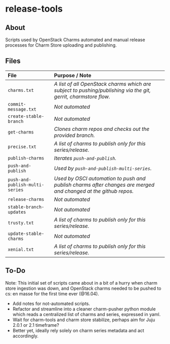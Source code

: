 # release-tools

## About
Scripts used by OpenStack Charms automated and manual release processes for Charm Store uploading and publishing.

## Files
File | Purpose / Note
:--- | :---
```charms.txt``` | *A list of all OpenStack charms which are subject to pushing/publishing via the git, gerrit, charmstore flow.*
```commit-message.txt``` | *Not automated*
```create-stable-branch``` | *Not automated*
```get-charms``` | *Clones charm repos and checks out the provided branch.*
```precise.txt``` | *A list of charms to publish only for this series/release.*
```publish-charms``` | *Iterates ```push-and-publish```.*
```push-and-publish``` | *Used by ```push-and-publish-multi-series```.*
```push-and-publish-multi-series``` | *Used by OSCI automation to push and publish charms after changes are merged and changed at the github repos.*
```release-charms``` | *Not automated*
```stable-branch-updates``` | *Not automated*
```trusty.txt``` | *A list of charms to publish only for this series/release.*
```update-stable-charms``` | *Not automated*
```xenial.txt``` | *A list of charms to publish only for this series/release.*

## To-Do
Note:  This initial set of scripts came about in a bit of a hurry when charm store ingestion was down, and OpenStack charms needed to be pushed to cs: en masse for the first time ever (@16.04).

* Add notes for not-automated scripts.
* Refactor and streamline into a cleaner charm-pusher python module which reads a centralized list of charms and series, expressed in yaml.
* Wait for charm-tools and charm store stabilize, perhaps aim for Juju 2.0.1 or 2.1 timeframe?
* Better yet, ideally rely solely on charm series metadata and act accordingly.
